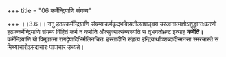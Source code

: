 +++
title = "06 कर्मेन्द्रियाणि संयम्य"

+++
।।3.6।। ननु हठात्कर्मेन्द्रियाणि संयम्याकर्मकृद्भविष्यतीत्याशङ्क्य
यस्त्वनात्मज्ञोऽशुद्धान्तःकरणो हठात्कर्मेन्द्रियाणि संयम्य विहितं कर्म न
करोति औत्सुक्यात्संन्यस्यति स तूभयतोभ्रष्ट इत्याह **कर्मेति।**
कर्मेन्द्रियाणि यो विमूढात्मा रागद्वेषादिभिर्मलिनचित्तः हस्तादीनि
संहृत्य इन्द्रियार्थाञ्शब्दादीन्मनसा स्मरन्नास्ते स मिथ्याचारोऽसदाचारः
पापाचार उच्यते।
